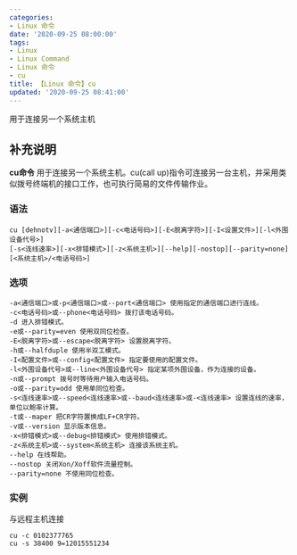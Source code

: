 ```yaml
---
categories:
- Linux 命令
date: '2020-09-25 08:00:00'
tags:
- Linux
- Linux Command
- Linux 命令
- cu
title: 【Linux 命令】cu
updated: '2020-09-25 08:41:00'
---
```


用于连接另一个系统主机

## 补充说明

**cu命令** 用于连接另一个系统主机。cu(call up)指令可连接另一台主机，并采用类似拨号终端机的接口工作，也可执行简易的文件传输作业。

###  语法

```shell
cu [dehnotv][-a<通信端口>][-c<电话号码>][-E<脱离字符>][-I<设置文件>][-l<外围设备代号>]
[-s<连线速率>][-x<排错模式>][-z<系统主机>][--help][-nostop][--parity=none][<系统主机>/<电话号码>]
```

###  选项

```shell
-a<通信端口>或-p<通信端口>或--port<通信端口> 使用指定的通信端口进行连线。
-c<电话号码>或--phone<电话号码> 拨打该电话号码。
-d 进入排错模式。
-e或--parity=even 使用双同位检查。
-E<脱离字符>或--escape<脱离字符> 设置脱离字符。
-h或--halfduple 使用半双工模式。
-I<配置文件>或--config<配置文件> 指定要使用的配置文件。
-l<外围设备代号>或--line<外围设备代号> 指定某项外围设备，作为连接的设备。
-n或--prompt 拨号时等待用户输入电话号码。
-o或--parity=odd 使用单同位检查。
-s<连线速率>或--speed<连线速率>或--baud<连线速率>或-<连线速率> 设置连线的速率，单位以鲍率计算。
-t或--maper 把CR字符置换成LF+CR字符。
-v或--version 显示版本信息。
-x<排错模式>或--debug<排错模式> 使用排错模式。
-z<系统主机>或--system<系统主机> 连接该系统主机。
--help 在线帮助。
--nostop 关闭Xon/Xoff软件流量控制。
--parity=none 不使用同位检查。
```

### 实例

与远程主机连接

```shell
cu -c 0102377765
cu -s 38400 9=12015551234
```



<!-- Linux命令行搜索引擎：https://jaywcjlove.github.io/linux-command/ -->
